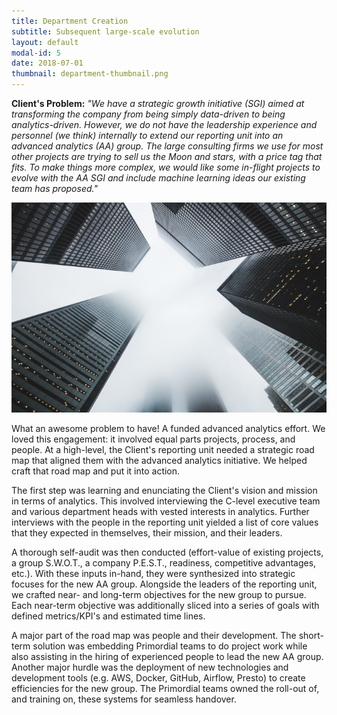 ```yaml
---
title: Department Creation
subtitle: Subsequent large-scale evolution
layout: default
modal-id: 5
date: 2018-07-01
thumbnail: department-thumbnail.png
---
```


**Client's Problem:** _"We have a strategic growth initiative (SGI) aimed
at transforming the company from being simply data-driven to being
analytics-driven. However, we do not have the leadership experience
and personnel (we think) internally to extend our reporting unit into
an advanced analytics (AA) group. The large consulting firms we use
for most other projects are trying to sell us the Moon and stars, with
a price tag that fits. To make things more complex, we would like some
in-flight projects to evolve with the AA SGI and include machine
learning ideas our existing team has proposed."_

![alt][image]

What an awesome problem to have! A funded advanced analytics
effort. We loved this engagement: it involved equal parts projects,
process, and people. At a high-level, the Client's reporting unit
needed a strategic road map that aligned them with the advanced
analytics initiative. We helped craft that road map and put it into
action.

The first step was learning and enunciating the Client's vision and
mission in terms of analytics. This involved interviewing the C-level
executive team and various department heads with vested interests in
analytics. Further interviews with the people in the reporting unit
yielded a list of core values that they expected in themselves, their
mission, and their leaders.

A thorough self-audit was then conducted (effort-value of existing
projects, a group S.W.O.T., a company P.E.S.T., readiness, competitive
advantages, etc.).  With these inputs in-hand, they were synthesized into
strategic focuses for the new AA group. Alongside the leaders of the
reporting unit, we crafted near- and long-term objectives for the new
group to pursue. Each near-term objective was additionally sliced into
a series of goals with defined metrics/KPI's and estimated time
lines.

A major part of the road map was people and their development. The
short-term solution was embedding Primordial teams to do project work
while also assisting in the hiring of experienced people to lead the
new AA group. Another major hurdle was the deployment of new
technologies and development tools (e.g. AWS, Docker, GitHub, Airflow,
Presto) to create efficiencies for the new group. The Primordial teams
owned the roll-out of, and training on, these systems for seamless
handover.

[alt]: 'buildings-reach-to-sky'
[image]: img/case_studies/department.png
